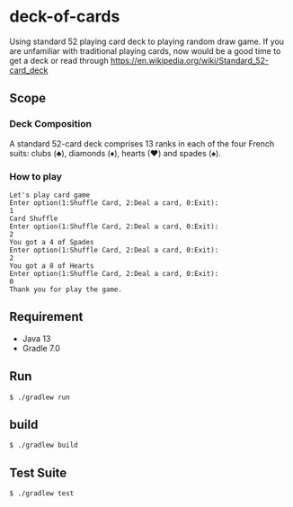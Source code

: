# deck-of-cards

Using standard 52 playing card deck to playing random draw game.
If you are unfamiliar with traditional playing cards, now would be a good time to get a deck or read through
https://en.wikipedia.org/wiki/Standard_52-card_deck

## Scope

### Deck Composition
A standard 52-card deck comprises 13 ranks in each of the four French suits: clubs (♣), diamonds (♦), hearts (♥) and spades (♠).

### How to play
    Let's play card game
    Enter option(1:Shuffle Card, 2:Deal a card, 0:Exit): 
    1
    Card Shuffle
    Enter option(1:Shuffle Card, 2:Deal a card, 0:Exit):
    2
    You got a 4 of Spades
    Enter option(1:Shuffle Card, 2:Deal a card, 0:Exit):
    2
    You got a 8 of Hearts
    Enter option(1:Shuffle Card, 2:Deal a card, 0:Exit):
    0
    Thank you for play the game.

## Requirement
* Java 13
* Gradle 7.0

## Run
    $ ./gradlew run

## build
    $ ./gradlew build

## Test Suite
    $ ./gradlew test
